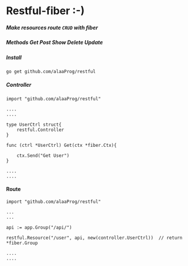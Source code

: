 # Restful-fiber :-)

##### Make resources route `CRUD` with fiber 
##### Methods Get Post Show Delete Update 

##### Install 
	go get github.com/alaaProg/restful

##### Controller 	
	
	import "github.com/alaaProg/restful"

	....
	....

	type UserCtrl struct{
		restful.Controller 
	}

	func (ctrl *UserCtrl) Get(ctx *fiber.Ctx){

		ctx.Send("Get User")
	}

	....
	....

#### Route 	

	import "github.com/alaaProg/restful"

	...
	...

	api := app.Group("/api/") 

	restful.Resource("/user", api, new(controller.UserCtrl))  // return *fiber.Group 

	.... 
	....